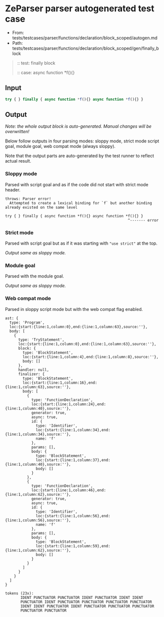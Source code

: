 # ZeParser parser autogenerated test case

- From: tests/testcases/parser/functions/declaration/block_scoped/autogen.md
- Path: tests/testcases/parser/functions/declaration/block_scoped/gen/finally_block

> :: test: finally block
>
> :: case: async function *f(){}

## Input


`````js
try { } finally { async function *f(){} async function *f(){} }
`````

## Output

_Note: the whole output block is auto-generated. Manual changes will be overwritten!_

Below follow outputs in four parsing modes: sloppy mode, strict mode script goal, module goal, web compat mode (always sloppy).

Note that the output parts are auto-generated by the test runner to reflect actual result.

### Sloppy mode

Parsed with script goal and as if the code did not start with strict mode header.

`````
throws: Parser error!
  Attempted to create a lexical binding for `f` but another binding already existed on the same level

try { } finally { async function *f(){} async function *f(){} }
                                                        ^------- error
`````

### Strict mode

Parsed with script goal but as if it was starting with `"use strict"` at the top.

_Output same as sloppy mode._

### Module goal

Parsed with the module goal.

_Output same as sloppy mode._

### Web compat mode

Parsed in sloppy script mode but with the web compat flag enabled.

`````
ast: {
  type: 'Program',
  loc:{start:{line:1,column:0},end:{line:1,column:63},source:''},
  body: [
    {
      type: 'TryStatement',
      loc:{start:{line:1,column:0},end:{line:1,column:63},source:''},
      block: {
        type: 'BlockStatement',
        loc:{start:{line:1,column:4},end:{line:1,column:8},source:''},
        body: []
      },
      handler: null,
      finalizer: {
        type: 'BlockStatement',
        loc:{start:{line:1,column:16},end:{line:1,column:63},source:''},
        body: [
          {
            type: 'FunctionDeclaration',
            loc:{start:{line:1,column:24},end:{line:1,column:40},source:''},
            generator: true,
            async: true,
            id: {
              type: 'Identifier',
              loc:{start:{line:1,column:34},end:{line:1,column:34},source:''},
              name: 'f'
            },
            params: [],
            body: {
              type: 'BlockStatement',
              loc:{start:{line:1,column:37},end:{line:1,column:40},source:''},
              body: []
            }
          },
          {
            type: 'FunctionDeclaration',
            loc:{start:{line:1,column:46},end:{line:1,column:62},source:''},
            generator: true,
            async: true,
            id: {
              type: 'Identifier',
              loc:{start:{line:1,column:56},end:{line:1,column:56},source:''},
              name: 'f'
            },
            params: [],
            body: {
              type: 'BlockStatement',
              loc:{start:{line:1,column:59},end:{line:1,column:62},source:''},
              body: []
            }
          }
        ]
      }
    }
  ]
}

tokens (23x):
       IDENT PUNCTUATOR PUNCTUATOR IDENT PUNCTUATOR IDENT IDENT
       PUNCTUATOR IDENT PUNCTUATOR PUNCTUATOR PUNCTUATOR PUNCTUATOR
       IDENT IDENT PUNCTUATOR IDENT PUNCTUATOR PUNCTUATOR PUNCTUATOR
       PUNCTUATOR PUNCTUATOR
`````

